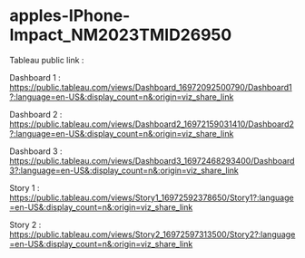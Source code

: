 # apples-IPhone-Impact_NM2023TMID26950

Tableau public link :

Dashboard 1 : https://public.tableau.com/views/Dashboard_16972092500790/Dashboard1?:language=en-US&:display_count=n&:origin=viz_share_link   

Dashboard 2 :  https://public.tableau.com/views/Dashboard2_16972159031410/Dashboard2?:language=en-US&:display_count=n&:origin=viz_share_link 							

Dashboard 3 :  https://public.tableau.com/views/Dashboard3_16972468293400/Dashboard3?:language=en-US&:display_count=n&:origin=viz_share_link

Story 1 :  https://public.tableau.com/views/Story1_16972592378650/Story1?:language=en-US&:display_count=n&:origin=viz_share_link  

Story 2 : https://public.tableau.com/views/Story2_16972597313500/Story2?:language=en-US&:display_count=n&:origin=viz_share_link   
